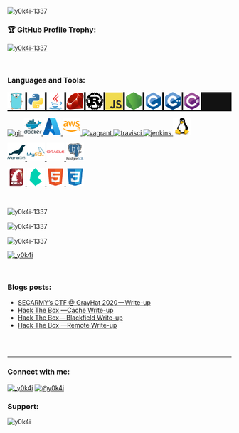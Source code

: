 <p align="left"> <img src="https://komarev.com/ghpvc/?username=y0k4i-1337&label=Profile%20views&color=0e75b6&style=flat" alt="y0k4i-1337" /> </p>

<h3 align="left">🏆 GitHub Profile Trophy:</h3>
<p align="left"> <a href="https://github.com/ryo-ma/github-profile-trophy"><img src="https://github-profile-trophy.vercel.app/?username=y0k4i-1337&theme=dracula&column=3&margin-w=20&margin-h=20&no-frame=true" alt="y0k4i-1337" /></a> </p>

<br>

<h3 align="left">Languages and Tools:</h3>

<!-- languages -->

<div style="background-color: #121212">
  
<p align="left">
  <a href="https://golang.org" target="_blank"> <img src="https://raw.githubusercontent.com/devicons/devicon/master/icons/go/go-original.svg" alt="go" width="40" height="40"/> </a> 
  <a href="https://www.python.org" target="_blank"> <img src="https://raw.githubusercontent.com/devicons/devicon/master/icons/python/python-original.svg" alt="python" width="40" height="40"/> </a>
  <a href="https://www.java.com/" target="_blank"> <img src="https://raw.githubusercontent.com/devicons/devicon/master/icons/java/java-original.svg" alt="java" width="40" height="40" /> </a>
  <a href="https://www.ruby-lang.org/en/" target="_blank"> <img src="https://raw.githubusercontent.com/devicons/devicon/master/icons/ruby/ruby-original.svg" alt="ruby" width="40" height="40"/> </a>
  <a href="https://rust-lang.org" target="_blank"> <img src="https://raw.githubusercontent.com/y0k4i-1337/devicon/master/icons/rust/rust-white-background.svg" alt="rust" width="40" height="40"/> </a>
  <a href="https://developer.mozilla.org/en-US/docs/Web/JavaScript" target="_blank"> <img src="https://raw.githubusercontent.com/devicons/devicon/master/icons/javascript/javascript-original.svg" alt="javascript" width="40" height="40"/> </a>
  <a href="https://nodejs.org/en/" target="_blank"> <img src="https://raw.githubusercontent.com/devicons/devicon/master/icons/nodejs/nodejs-original.svg" alt="nodejs" width="40" height="40"/> </a>
  <a href="https://www.cprogramming.com/" target="_blank"> <img src="https://raw.githubusercontent.com/devicons/devicon/master/icons/c/c-original.svg" alt="c" width="40" height="40"/> </a>
  <a href="https://www.w3schools.com/cpp/" target="_blank"> <img src="https://raw.githubusercontent.com/devicons/devicon/master/icons/cplusplus/cplusplus-original.svg" alt="cplusplus" width="40" height="40"/> </a>
  <a href="https://www.w3schools.com/cs/" target="_blank"> <img src="https://raw.githubusercontent.com/devicons/devicon/master/icons/csharp/csharp-original.svg" alt="csharp" width="40" height="40"/> </a>
</p>

</div>

<!-- platforms/tools -->
<p align="left">
  <a href="https://git-scm.com/" target="_blank"> <img src="https://www.vectorlogo.zone/logos/git-scm/git-scm-icon.svg" alt="git" width="40" height="40"/> </a>
  <a href="https://www.docker.com/" target="_blank"> <img src="https://raw.githubusercontent.com/devicons/devicon/master/icons/docker/docker-original-wordmark.svg" alt="docker" width="40" height="40"/> </a>
  <a href="https://azure.microsoft.com/en-us/" target="_blank"> <img src="https://raw.githubusercontent.com/devicons/devicon/master/icons/azure/azure-original.svg" alt="azure" width="40" height="40"/> </a>
  <a href="https://aws.amazon.com" target="_blank"> <img src="https://raw.githubusercontent.com/devicons/devicon/master/icons/amazonwebservices/amazonwebservices-plain-wordmark.svg" alt="aws" width="40" height="40"/> </a>
  <a href="https://www.vagrantup.com/" target="_blank"> <img src="https://www.vectorlogo.zone/logos/vagrantup/vagrantup-icon.svg" alt="vagrant" width="40" height="40"/> </a>
  <a href="https://travis-ci.org" target="_blank"> <img src="https://www.vectorlogo.zone/logos/travis-ci/travis-ci-icon.svg" alt="travisci" width="40" height="40"/> </a>
  <a href="https://www.jenkins.io" target="_blank"> <img src="https://www.vectorlogo.zone/logos/jenkins/jenkins-icon.svg" alt="jenkins" width="40" height="40"/> </a>
  <a href="https://www.linux.org/" target="_blank"> <img src="https://raw.githubusercontent.com/devicons/devicon/master/icons/linux/linux-original.svg" alt="linux" width="40" height="40"/> </a>
</p>

<!-- databases -->
<p align="left">
  <a href="https://mariadb.org/" target="_blank"> <img src="https://raw.githubusercontent.com/devicons/devicon/master/icons/mariadb/mariadb-original-wordmark.svg" alt="mariadb" width="40" height="40"/> </a>
  <a href="https://www.mysql.com/" target="_blank"> <img src="https://raw.githubusercontent.com/devicons/devicon/master/icons/mysql/mysql-original-wordmark.svg" alt="mysql" width="40" height="40"/> </a>
  <a href="https://www.oracle.com/" target="_blank"> <img src="https://raw.githubusercontent.com/devicons/devicon/master/icons/oracle/oracle-original.svg" alt="oracle" width="40" height="40"/> </a> <a href="https://www.postgresql.org" target="_blank"> <img src="https://raw.githubusercontent.com/devicons/devicon/master/icons/postgresql/postgresql-original-wordmark.svg" alt="postgresql" width="40" height="40"/> </a>
</p>

<!-- frameworks/front-end -->
<p align="left">
  <a href="https://rubyonrails.org" target="_blank"> <img src="https://raw.githubusercontent.com/devicons/devicon/master/icons/rails/rails-original-wordmark.svg" alt="rails" width="40" height="40"/> </a>
  <a href="https://bulma.io/" target="_blank"> <img src="https://raw.githubusercontent.com/devicons/devicon/master/icons/bulma/bulma-plain.svg" alt="bulma" width="40" height="40"/> </a>
  <a href="https://www.w3.org/html/" target="_blank"> <img src="https://raw.githubusercontent.com/devicons/devicon/master/icons/html5/html5-original.svg" alt="html5" width="40" height="40"/> </a>
  <a href="https://www.w3schools.com/css/" target="_blank"> <img src="https://raw.githubusercontent.com/devicons/devicon/master/icons/css3/css3-original.svg" alt="css3" width="40" height="40"/> </a>
</p>

<br>

<p><img align="center" src="https://github-readme-stats.vercel.app/api/top-langs?username=y0k4i-1337&show_icons=true&theme=dracula&locale=en&layout=compact&langs_count=8&hide=jupyter%20notebook,scheme,html,css,rich%20text%20format,vim%20script" alt="y0k4i-1337" /></p>

<p><img align="center" src="https://github-readme-stats.vercel.app/api?username=y0k4i-1337&show_icons=true&theme=dracula&locale=en&custom_title=y0k4i-1337%27s%20GitHub%20Stats" alt="y0k4i-1337" /></p>

<p><img align="center" src="https://github-readme-streak-stats.herokuapp.com/?user=y0k4i-1337&theme=dracula" alt="y0k4i-1337" /></p>

<p align="left"> <a href="https://twitter.com/_y0k4i" target="blank"><img src="https://img.shields.io/twitter/follow/_y0k4i?logo=twitter&style=for-the-badge" alt="_y0k4i" /></a> </p>

<br>

<h3 align="left">Blogs posts:</h3>

<!-- BLOG-POST-LIST:START -->
- [SECARMY’s CTF @ GrayHat 2020 — Write-up](https://y0k4i.medium.com/secarmys-ctf-grayhat-2020-write-up-7f7ee5b64039?source=rss-7a49dd51f242------2)
- [Hack The Box —Cache Write-up](https://y0k4i.medium.com/hack-the-box-cache-write-up-20f83f298c4a?source=rss-7a49dd51f242------2)
- [Hack The Box — Blackfield Write-up](https://y0k4i.medium.com/hack-the-box-blackfield-write-up-8ad61e18e55b?source=rss-7a49dd51f242------2)
- [Hack The Box —Remote Write-up](https://y0k4i.medium.com/hack-the-box-remote-write-up-419855f55140?source=rss-7a49dd51f242------2)
<!-- BLOG-POST-LIST:END -->

<br><br>
<hr>
<h3 align="left">Connect with me:</h3>
<p align="left">
<a href="https://twitter.com/_y0k4i" target="blank"><img align="center" src="https://raw.githubusercontent.com/rahuldkjain/github-profile-readme-generator/master/src/images/icons/Social/twitter.svg" alt="_y0k4i" height="30" width="40" /></a>
<a href="https://y0k4i.medium.com" target="blank"><img align="center" src="https://raw.githubusercontent.com/rahuldkjain/github-profile-readme-generator/master/src/images/icons/Social/medium.svg" alt="@y0k4i" height="30" width="40" /></a>
</p>

<h3 align="left">Support:</h3>
<p><a href="https://www.buymeacoffee.com/y0k4i"> <img align="left" src="https://cdn.buymeacoffee.com/buttons/v2/default-yellow.png" height="50" width="210" alt="y0k4i" /></a></p><br><br>
